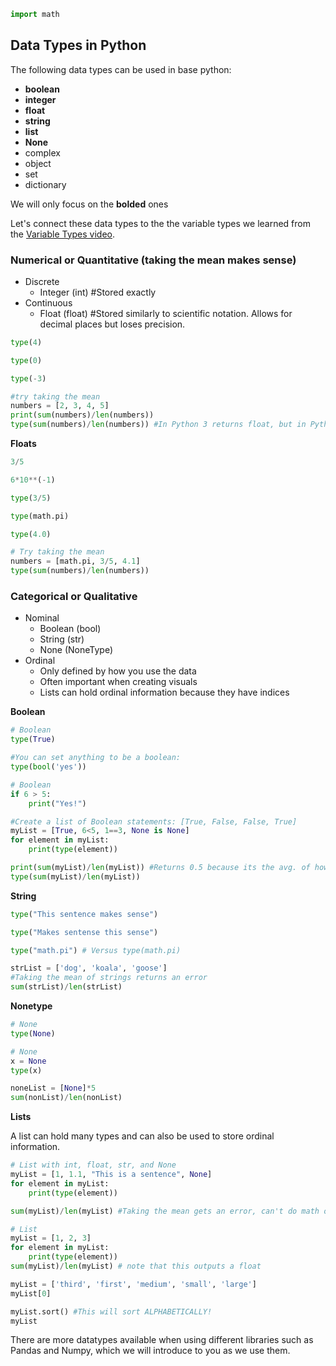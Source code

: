 

```python
import math
```

## Data Types in Python 

The following data types can be used in base python:
* **boolean**
* **integer**
* **float**
* **string**
* **list**
* **None**
* complex
* object
* set
* dictionary

We will only focus on the **bolded** ones

Let's connect these data types to the the variable types we learned from the [Variable Types video](https://www.coursera.org/learn/understanding-visualization-data/lecture/iDodZ/variable-types).

###  Numerical or Quantitative (taking the mean makes sense)
* Discrete
    * Integer (int) #Stored exactly
* Continuous
    * Float (float) #Stored similarly to scientific notation. Allows for decimal places but loses precision.


```python
type(4)
```


```python
type(0)
```


```python
type(-3)
```


```python
#try taking the mean
numbers = [2, 3, 4, 5]
print(sum(numbers)/len(numbers))
type(sum(numbers)/len(numbers)) #In Python 3 returns float, but in Python 2 would return int
```

**Floats**


```python
3/5
```


```python
6*10**(-1)
```


```python
type(3/5)
```


```python
type(math.pi)
```


```python
type(4.0)
```


```python
# Try taking the mean
numbers = [math.pi, 3/5, 4.1]
type(sum(numbers)/len(numbers))
```

### Categorical or Qualitative
* Nominal
    * Boolean (bool)
    * String (str)
    * None (NoneType)
* Ordinal
    * Only defined by how you use the data
    * Often important when creating visuals
    * Lists can hold ordinal information because they have indices

**Boolean**


```python
# Boolean
type(True)

#You can set anything to be a boolean:
type(bool('yes'))
```


```python
# Boolean
if 6 > 5:
    print("Yes!")
```


```python
#Create a list of Boolean statements: [True, False, False, True]
myList = [True, 6<5, 1==3, None is None]
for element in myList:
    print(type(element))
```


```python
print(sum(myList)/len(myList)) #Returns 0.5 because its the avg. of how many are True and how many are False
type(sum(myList)/len(myList))
```

**String**


```python
type("This sentence makes sense")
```


```python
type("Makes sentense this sense")
```


```python
type("math.pi") # Versus type(math.pi)
```


```python
strList = ['dog', 'koala', 'goose']
#Taking the mean of strings returns an error
sum(strList)/len(strList)
```

**Nonetype**


```python
# None
type(None)
```


```python
# None
x = None
type(x)
```


```python
noneList = [None]*5
sum(nonList)/len(nonList)
```

**Lists**

A list can hold many types and can also be used to store ordinal information.


```python
# List with int, float, str, and None
myList = [1, 1.1, "This is a sentence", None]
for element in myList:
    print(type(element))
```


```python
sum(myList)/len(myList) #Taking the mean gets an error, can't do math on strings.
```


```python
# List
myList = [1, 2, 3]
for element in myList:
    print(type(element))
sum(myList)/len(myList) # note that this outputs a float
```


```python
myList = ['third', 'first', 'medium', 'small', 'large']
myList[0]
```


```python
myList.sort() #This will sort ALPHABETICALLY!
myList
```

There are more datatypes available when using different libraries such as Pandas and Numpy, which we will introduce to you as we use them.
